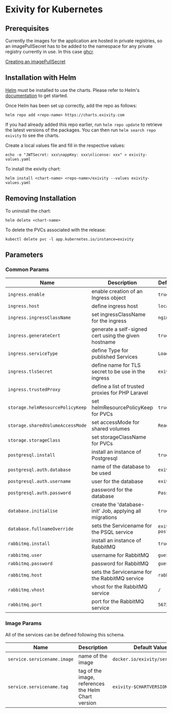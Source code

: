 # Exivity for Kubernetes

## Prerequisites

Currently the images for the application are hosted in private registries, so an
imagePullSecret has to be added to the namespace for any private registry
currently in use. In this case [ghcr](https://ghcr.io).

[Creating an imagePullSecret](https://kubernetes.io/docs/tasks/configure-pod-container/pull-image-private-registry/)

## Installation with Helm

[Helm](https://helm.sh) must be installed to use the charts. Please refer to
Helm's [documentation](https://helm.sh/docs) to get started.

Once Helm has been set up correctly, add the repo as follows:

    helm repo add <repo-name> https://charts.exivity.com

If you had already added this repo earlier, run `helm repo update` to retrieve
the latest versions of the packages. You can then run `helm search repo exivity`
to see the charts.

Create a local values file and fill in the respective values:

    echo -e "JWTSecret: xxx\nappKey: xxx\nlicense: xxx" > exivity-values.yaml

To install the exivity chart:

    helm install <chart-name> <repo-name>/exivity --values exivity-values.yaml

## Removing Installation

To uninstall the chart:

    helm delete <chart-name>

To delete the PVCs associated with the release:

    kubectl delete pvc -l app.kubernetes.io/instance=exivity

## Parameters

### Common Params

| Name                             | Description                                              | Default Value      |
|----------------------------------|----------------------------------------------------------|--------------------|
| `ingress.enable`                 | enable creation of an Ingress object                     | `true`             |
| `ingress.host`                   | define ingress host                                      | `localhost`        |
| `ingress.ingressClassName`       | set ingressClassName for the ingress                     | `nginx`            |
| `ingress.generateCert`           | generate a self-signed cert using the given hostname     | `true`             |
| `ingress.serviceType`            | define Type for published Services                       | `LoadBalancer`     |
| `ingress.tlsSecret`              | define name for TLS secret to be use in the ingress      | `exivity-tls`      |
| `ingress.trustedProxy`           | define a list of trusted proxies for PHP Laravel         |                    |
| `storage.helmResourcePolicyKeep` | set helmResourcePolicyKeep for PVCs                      | `true`             |
| `storage.sharedVolumeAccessMode` | set accessMode for shared volumes                        | `ReadWriteMany`    |
| `storage.storageClass`           | set storageClassName for PVCs                            |                    |
| `postgresql.install`             | install an instance of Postgresql                        | `true`             |
| `postgresql.auth.database`       | name of the database to be used                          | `exivity`          |
| `postgresql.auth.username`       | user for the database                                    | `exivity`          |
| `postgresql.auth.password`       | password for the database                                | `Password12!`      |
| `database.initialise`            | create the 'database-init' Job, applying all migrations  | `true`             |
| `database.fullnameOverride`      | sets the Servicename for the PSQL service                | `exivity-postgres` |
| `rabbitmq.install`               | install an instance of RabbitMQ                          | `true`             |
| `rabbitmq.user`                  | username for RabbitMQ                                    | `guest`            |
| `rabbitmq.password`              | password for RabbitMQ                                    | `guest`            |
| `rabbitmq.host`                  | sets the Servicename for the RabbitMQ service            | `rabbit`           |
| `rabbitmq.vhost`                 | vhost for the RabbitMQ service                           | `/`                |
| `rabbitmq.port`                  | port for the RabbitMQ service                            | `5672`             |

### Image Params
All of the services can be defined following this schema.

| Name                        | Description                                         | Default Value                   |
|-----------------------------|-----------------------------------------------------|---------------------------------|
| `service.servicename.image` | name of the image                                   | `docker.io/exivity/servicename` |
| `service.servicename.tag`   | tag of the image, references the Helm Chart version | `exivity-$CHARTVERSION`         |
